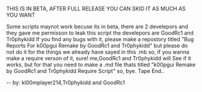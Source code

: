 THIS IS IN BETA, AFTER FULL RELEASE YOU CAN SKID IT AS MUCH AS YOU WANT

Some scripts maynot work becuse its in beta, there are 2 develepors and they gave me permisson to leak this script
the develepors are GoodRc1 and Tr0phykidd
If you find any bugs with it, please make a repostory titled "Bug Reports For k00pgui Remake by GoodRc1 and Tr0phykidd"
but please do not do it for the things we already have sayed in this .mb
so, if you wanna make a require verson of it, sure! me,GoodRc1 and Tr0phykidd will See if it works, but for that you
need to make a .md file thats titled "k00pgui Remake by GoodRc1 and Tr0phykidd Require Script"
so, bye.
Tape End..

-- by: kl00mplayer214,Tr0phykidd and GoodRc1

